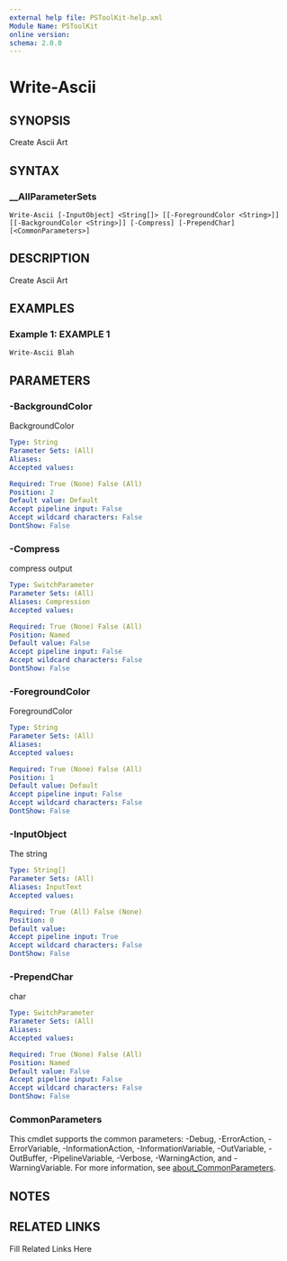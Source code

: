 ```yaml
---
external help file: PSToolKit-help.xml
Module Name: PSToolKit
online version: 
schema: 2.0.0
---
```


# Write-Ascii

## SYNOPSIS

Create Ascii Art

## SYNTAX

### __AllParameterSets

```
Write-Ascii [-InputObject] <String[]> [[-ForegroundColor <String>]] [[-BackgroundColor <String>]] [-Compress] [-PrependChar] [<CommonParameters>]
```

## DESCRIPTION

Create Ascii Art


## EXAMPLES

### Example 1: EXAMPLE 1

```
Write-Ascii Blah
```








## PARAMETERS

### -BackgroundColor

BackgroundColor

```yaml
Type: String
Parameter Sets: (All)
Aliases: 
Accepted values: 

Required: True (None) False (All)
Position: 2
Default value: Default
Accept pipeline input: False
Accept wildcard characters: False
DontShow: False
```

### -Compress

compress output

```yaml
Type: SwitchParameter
Parameter Sets: (All)
Aliases: Compression
Accepted values: 

Required: True (None) False (All)
Position: Named
Default value: False
Accept pipeline input: False
Accept wildcard characters: False
DontShow: False
```

### -ForegroundColor

ForegroundColor

```yaml
Type: String
Parameter Sets: (All)
Aliases: 
Accepted values: 

Required: True (None) False (All)
Position: 1
Default value: Default
Accept pipeline input: False
Accept wildcard characters: False
DontShow: False
```

### -InputObject

The string

```yaml
Type: String[]
Parameter Sets: (All)
Aliases: InputText
Accepted values: 

Required: True (All) False (None)
Position: 0
Default value: 
Accept pipeline input: True
Accept wildcard characters: False
DontShow: False
```

### -PrependChar

char

```yaml
Type: SwitchParameter
Parameter Sets: (All)
Aliases: 
Accepted values: 

Required: True (None) False (All)
Position: Named
Default value: False
Accept pipeline input: False
Accept wildcard characters: False
DontShow: False
```


### CommonParameters

This cmdlet supports the common parameters: -Debug, -ErrorAction, -ErrorVariable, -InformationAction, -InformationVariable, -OutVariable, -OutBuffer, -PipelineVariable, -Verbose, -WarningAction, and -WarningVariable. For more information, see [about_CommonParameters](http://go.microsoft.com/fwlink/?LinkID=113216).

## NOTES



## RELATED LINKS

Fill Related Links Here

